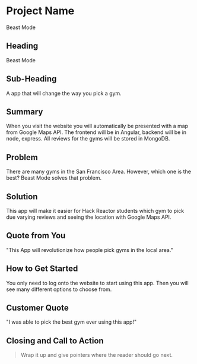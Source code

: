 # Project Name #
Beast Mode

<!-- 
> This material was originally posted [here](http://www.quora.com/What-is-Amazons-approach-to-product-development-and-product-management). It is reproduced here for posterities sake.

There is an approach called "working backwards" that is widely used at Amazon. They work backwards from the customer, rather than starting with an idea for a product and trying to bolt customers onto it. While working backwards can be applied to any specific product decision, using this approach is especially important when developing new products or features.

For new initiatives a product manager typically starts by writing an internal press release announcing the finished product. The target audience for the press release is the new/updated product's customers, which can be retail customers or internal users of a tool or technology. Internal press releases are centered around the customer problem, how current solutions (internal or external) fail, and how the new product will blow away existing solutions.

If the benefits listed don't sound very interesting or exciting to customers, then perhaps they're not (and shouldn't be built). Instead, the product manager should keep iterating on the press release until they've come up with benefits that actually sound like benefits. Iterating on a press release is a lot less expensive than iterating on the product itself (and quicker!).

If the press release is more than a page and a half, it is probably too long. Keep it simple. 3-4 sentences for most paragraphs. Cut out the fat. Don't make it into a spec. You can accompany the press release with a FAQ that answers all of the other business or execution questions so the press release can stay focused on what the customer gets. My rule of thumb is that if the press release is hard to write, then the product is probably going to suck. Keep working at it until the outline for each paragraph flows. 

Oh, and I also like to write press-releases in what I call "Oprah-speak" for mainstream consumer products. Imagine you're sitting on Oprah's couch and have just explained the product to her, and then you listen as she explains it to her audience. That's "Oprah-speak", not "Geek-speak".

Once the project moves into development, the press release can be used as a touchstone; a guiding light. The product team can ask themselves, "Are we building what is in the press release?" If they find they're spending time building things that aren't in the press release (overbuilding), they need to ask themselves why. This keeps product development focused on achieving the customer benefits and not building extraneous stuff that takes longer to build, takes resources to maintain, and doesn't provide real customer benefit (at least not enough to warrant inclusion in the press release).
 -->
 
## Heading ##
  Beast Mode

## Sub-Heading ##
  A app that will change the way you pick a gym. 

## Summary ##
   When you visit the website you will automatically be presented with a map from Google Maps API. The frontend will be in Angular, backend will be in 
   node, express. All reviews for the gyms will be stored in MongoDB. 

## Problem ##
  There are many gyms in the San Francisco Area. However, which one is the best? Beast Mode solves that problem.

## Solution ##
  This app will make it easier for Hack Reactor students which gym to pick due varying reviews and seeing the location with Google Maps API.

## Quote from You ##
  "This App will revolutionize how people pick gyms in the local area."

## How to Get Started ##
  You only need to log onto the website to start using this app. Then you will see many different options to choose from. 

## Customer Quote ##
  "I was able to pick the best gym ever using this app!"

## Closing and Call to Action ##
  > Wrap it up and give pointers where the reader should go next.
